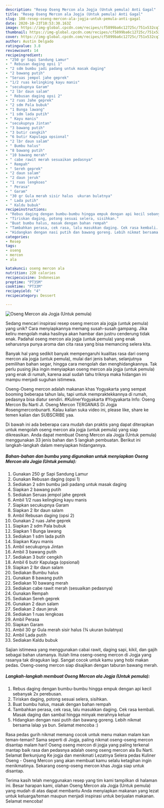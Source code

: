 ```yaml
---
description: "Resep Oseng Mercon ala Jogja (Untuk pemula) Anti Gagal"
title: "Resep Oseng Mercon ala Jogja (Untuk pemula) Anti Gagal"
slug: 108-resep-oseng-mercon-ala-jogja-untuk-pemula-anti-gagal
date: 2020-10-23T10:53:30.163Z
image: https://img-global.cpcdn.com/recipes/cf5899ba6c12725c/751x532cq70/oseng-mercon-ala-jogja-untuk-pemula-foto-resep-utama.jpg
thumbnail: https://img-global.cpcdn.com/recipes/cf5899ba6c12725c/751x532cq70/oseng-mercon-ala-jogja-untuk-pemula-foto-resep-utama.jpg
cover: https://img-global.cpcdn.com/recipes/cf5899ba6c12725c/751x532cq70/oseng-mercon-ala-jogja-untuk-pemula-foto-resep-utama.jpg
author: Austin Delgado
ratingvalue: 3.8
reviewcount: 14
recipeingredient:
- "250 gr Sapi Sandung Lamur"
- " Rebusan daging opsi 1"
- "2 sdm bumbu jadi padang untuk masak daging"
- "2 bawang putih"
- "Seruas jempol jahe geprek"
- "1/2 ruas kelingking kayu manis"
- "secukupnya Garam"
- "2 lbr daun salam"
- " Rebusan daging opsi 2"
- "2 ruas Jahe geprek"
- "2 sdm Pala bubuk"
- "1 Bunga lawang"
- "1 sdm lada putih"
- " Kayu manis"
- "secukupnya Jintan"
- "3 bawang putih"
- "3 butir cengkih"
- "6 butir Kapulaga opsional"
- "2 lbr daun salam"
- " Bumbu halus"
- "8 bawang putih"
- "10 bawang merah"
- " cabe rawit merah sesuaikan pedasnya"
- " Rempah"
- " Sereh geprek"
- "2 daun salam"
- "2 daun jeruk"
- "1 ruas lengkoas"
- " Perasa"
- " Garam"
- "30 gr Gula merah sisir halus  ukuran bulatnya"
- " Lada putih"
- " Kaldu bubuk"
recipeinstructions:
- "Rebus daging dengan bumbu-bumbu hingga empuk dengan api kecil sebanyak 2x perebusan."
- "Tiriskan daging, potong sesuai selera, sisihkan."
- "Buat bumbu halus, masak dengan bahan rempah"
- "Tambahkan perasa, cek rasa, lalu masukkan daging. Cek rasa kembali. Masak daging dan sambal hingga minyak merahnya keluar"
- "Hidangkan dengan nasi putih dan bawang goreng. Lebih nikmat bersama lalap ya bun. Selamat mencoba :)"
categories:
- Resep
tags:
- oseng
- mercon
- ala

katakunci: oseng mercon ala 
nutrition: 220 calories
recipecuisine: Indonesian
preptime: "PT35M"
cooktime: "PT33M"
recipeyield: "4"
recipecategory: Dessert

---
```



![Oseng Mercon ala Jogja (Untuk pemula)](https://img-global.cpcdn.com/recipes/cf5899ba6c12725c/751x532cq70/oseng-mercon-ala-jogja-untuk-pemula-foto-resep-utama.jpg)

Sedang mencari inspirasi resep oseng mercon ala jogja (untuk pemula) yang unik? Cara menyiapkannya memang susah-susah gampang. Jika keliru mengolah maka hasilnya akan hambar dan justru cenderung tidak enak. Padahal oseng mercon ala jogja (untuk pemula) yang enak seharusnya punya aroma dan cita rasa yang bisa memancing selera kita.

Banyak hal yang sedikit banyak mempengaruhi kualitas rasa dari oseng mercon ala jogja (untuk pemula), mulai dari jenis bahan, selanjutnya pemilihan bahan segar, hingga cara mengolah dan menghidangkannya. Tak perlu pusing jika ingin menyiapkan oseng mercon ala jogja (untuk pemula) yang enak di rumah, karena asal sudah tahu triknya maka hidangan ini mampu menjadi suguhan istimewa.

Oseng-Oseng mercon adalah makanan khas Yogyakarta yang sempat booming beberapa tahun lalu, tapi untuk mempraktekkannya di rumah, pedasnya bisa diatur sendiri. #KulinerYogyakarta #Yogyakarta Info: Oseng Mercon Bu Narti Jl. Oseng Mercon TERGANAS Di Jogja #osengmerconbunarti. Kalau kalian suka video ini, please like, share ke temen kalian dan SUBSCRIBE yaa.


Di bawah ini ada beberapa cara mudah dan praktis yang dapat diterapkan untuk mengolah oseng mercon ala jogja (untuk pemula) yang siap dikreasikan. Anda dapat membuat Oseng Mercon ala Jogja (Untuk pemula) menggunakan 33 jenis bahan dan 5 langkah pembuatan. Berikut ini langkah-langkah dalam menyiapkan hidangannya.

<!--inarticleads1-->

##### Bahan-bahan dan bumbu yang digunakan untuk menyiapkan Oseng Mercon ala Jogja (Untuk pemula):

1. Gunakan 250 gr Sapi Sandung Lamur
1. Gunakan  Rebusan daging (opsi 1)
1. Sediakan 2 sdm bumbu jadi padang untuk masak daging
1. Siapkan 2 bawang putih
1. Sediakan Seruas jempol jahe geprek
1. Ambil 1/2 ruas kelingking kayu manis
1. Siapkan secukupnya Garam
1. Siapkan 2 lbr daun salam
1. Ambil  Rebusan daging (opsi 2)
1. Gunakan 2 ruas Jahe geprek
1. Siapkan 2 sdm Pala bubuk
1. Siapkan 1 Bunga lawang
1. Sediakan 1 sdm lada putih
1. Siapkan  Kayu manis
1. Ambil secukupnya Jintan
1. Ambil 3 bawang putih
1. Sediakan 3 butir cengkih
1. Ambil 6 butir Kapulaga (opsional)
1. Siapkan 2 lbr daun salam
1. Sediakan  Bumbu halus
1. Gunakan 8 bawang putih
1. Sediakan 10 bawang merah
1. Sediakan  cabe rawit merah (sesuaikan pedasnya)
1. Gunakan  Rempah
1. Sediakan  Sereh geprek
1. Gunakan 2 daun salam
1. Sediakan 2 daun jeruk
1. Sediakan 1 ruas lengkoas
1. Ambil  Perasa
1. Siapkan  Garam
1. Ambil 30 gr Gula merah sisir halus (¾ ukuran bulatnya)
1. Ambil  Lada putih
1. Sediakan  Kaldu bubuk


Sajian istimewa yang menggunakan cabai rawit, daging sapi, kikil, dan gajih sebagai bahan utamanya. Itulah lima oseng-oseng mercon di Jogja yang rasanya tak diragukan lagi. Sangat cocok untuk kamu yang hobi makan pedas. Oseng-oseng mercon siap disajikan dengan taburan bawang merah. 

<!--inarticleads2-->

##### Langkah-langkah membuat Oseng Mercon ala Jogja (Untuk pemula):

1. Rebus daging dengan bumbu-bumbu hingga empuk dengan api kecil sebanyak 2x perebusan.
1. Tiriskan daging, potong sesuai selera, sisihkan.
1. Buat bumbu halus, masak dengan bahan rempah
1. Tambahkan perasa, cek rasa, lalu masukkan daging. Cek rasa kembali. Masak daging dan sambal hingga minyak merahnya keluar
1. Hidangkan dengan nasi putih dan bawang goreng. Lebih nikmat bersama lalap ya bun. Selamat mencoba :)


Rasa pedas gurih nikmat memang cocok untuk menu makan malam kan teman-teman? Sama seperti di Jogja, paling nikmat oseng-oseng mercon disantap malam hari! Oseng oseng mercon di jogja yang paling terkenal mantap baik rasa dan pedasnya adalah oseng oseng mercon ala Bu Narti. Selamat Berkunjung Ke jogja dan menikmati Lezatnya Selera pedas Kuliner Oseng - Oseng Mercon yang akan membuat kamu selalu ketagihan ingin menikmatinya. Sekarang oseng-oseng mercon khas Jogja siap untuk disantap. 

Terima kasih telah menggunakan resep yang tim kami tampilkan di halaman ini. Besar harapan kami, olahan Oseng Mercon ala Jogja (Untuk pemula) yang mudah di atas dapat membantu Anda menyiapkan makanan yang lezat untuk keluarga/teman maupun menjadi inspirasi untuk berjualan makanan. Selamat mencoba!
